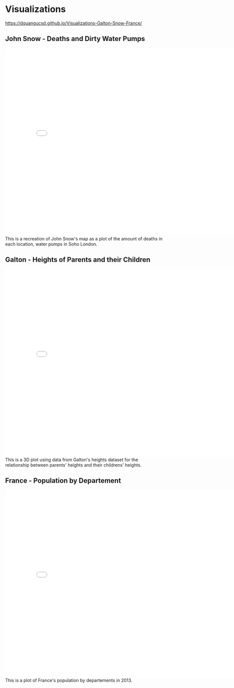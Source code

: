 # Visualizations

https://dquangucsd.github.io/Visualizations-Galton-Snow-France/

## John Snow - Deaths and Dirty Water Pumps

<iframe src='docs/plots/snow-map.html' width=800 height=600 frameBorder=0></iframe>
This is a recreation of John Snow's map as a plot of the amount of deaths in each location, water pumps in Soho London. 

<br>

## Galton - Heights of Parents and their Children

<iframe src='docs/plots/plotly-galtonfig.html' width=800 height=600 frameBorder=0></iframe>
This is a 3D plot using data from Galton's heights dataset for the relationship between parents' heights and their childrens' heights.

<br>

## France - Population by Departement

<iframe src='docs/plots/france-fig.html' width=800 height=600 frameBorder=0></iframe>
This is a plot of France's population by departements in 2013.

